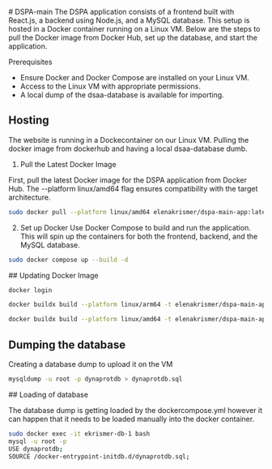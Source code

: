 # DSPA-main
The DSPA application consists of a frontend built with React.js, a backend using Node.js, and a MySQL database. This setup is hosted in a Docker container running on a Linux VM. Below are the steps to pull the Docker image from Docker Hub, set up the database, and start the application.

Prerequisites
- Ensure Docker and Docker Compose are installed on your Linux VM.
- Access to the Linux VM with appropriate permissions.
- A local dump of the dsaa-database is available for importing.


## Hosting
The website is running in a Dockecontainer on our Linux VM. Pulling the docker image from dockerhub and having a local dsaa-database dumb.

1. Pull the Latest Docker Image

First, pull the latest Docker image for the DSPA application from Docker Hub. The --platform linux/amd64 flag ensures compatibility with the target architecture.

```bash
sudo docker pull --platform linux/amd64 elenakrismer/dspa-main-app:latest
```
2. Set up Docker
Use Docker Compose to build and run the application. This will spin up the containers for both the frontend, backend, and the MySQL database.

```bash
sudo docker compose up --build -d
```

## Updating Docker Image


```bash
docker login

docker buildx build --platform linux/arm64 -t elenakrismer/dspa-main-app:latest --push .

docker buildx build --platform linux/amd64 -t elenakrismer/dspa-main-app:latest --push .
```


## Dumping the database

Creating a database dump to upload it on the VM

```bash
mysqldump -u root -p dynaprotdb > dynaprotdb.sql

```

## Loading of database
 
 The database dump is getting loaded by the dockercompose.yml however it can happen that it needs to be loaded manually into the docker container.


```bash
sudo docker exec -it ekrismer-db-1 bash
mysql -u root -p
USE dynaprotdb;
SOURCE /docker-entrypoint-initdb.d/dynaprotdb.sql;
```
